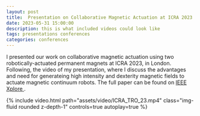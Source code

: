 ```yaml
---
layout: post
title:  Presentation on Collaborative Magnetic Actuation at ICRA 2023
date: 2023-05-31 15:00:00
description: this is what included videos could look like
tags: presentations conferences
categories: conferences
---
```

I presented our work on collaborative magnetic actuation using two robotically-actuated permanent magnets at ICRA 2023, in London. Following, the video of my presentation, where I discuss the advantages and need for generateing high intensity and dexterity magnetic fields to actuate magnetic continuum robots. The full paper can be found on <a href='https://ieeexplore.ieee.org/abstract/document/9911989'> IEEE Xplore </a>.

<div class="row mt-3">
<div class="col-sm mt-3 mt-md-0">
    {% include video.html path="assets/video/ICRA_TRO_23.mp4" class="img-fluid rounded z-depth-1" controls=true autoplay=true %}
</div>
</div>
